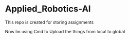 # Applied_Robotics-AI
This repo is created for storing assignments

Now Im using Cmd to Upload the things from local to global